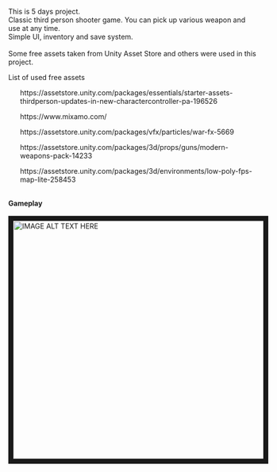 This is 5 days project.<br>
Classic third person shooter game. You can pick up various weapon and use at any time.<br>
Simple UI, inventory and save system.<br>
<br>
Some free assets taken from Unity Asset Store and others were used in this project.

List of used free assets
<ul>https://assetstore.unity.com/packages/essentials/starter-assets-thirdperson-updates-in-new-charactercontroller-pa-196526</ul>
<ul>https://www.mixamo.com/</ul>
<ul>https://assetstore.unity.com/packages/vfx/particles/war-fx-5669</ul>
<ul>https://assetstore.unity.com/packages/3d/props/guns/modern-weapons-pack-14233</ul>
<ul>https://assetstore.unity.com/packages/3d/environments/low-poly-fps-map-lite-258453</ul>
<br>
<b>Gameplay</b>
<br><br>
<a href="http://www.youtube.com/watch?feature=player_embedded&v=Cft7BFBNkfg
" target="_blank"><img src="http://img.youtube.com/vi/Cft7BFBNkfg/0.jpg" 
alt="IMAGE ALT TEXT HERE" width="720" height="480" border="10" /></a>
